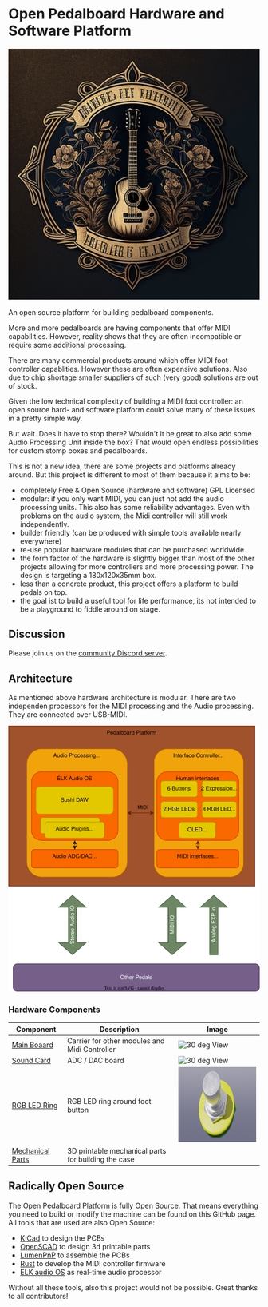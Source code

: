 # Open Pedalboard Hardware and Software Platform

<img src="../img/pedalboard-logo-large.png" alt="Logo" width="600"/>

An open source platform for building pedalboard components.

More and more pedalboards are having components that offer MIDI capabilities. However, reality shows that they are often incompatible
or require some additional processing. 

There are many commercial products around which offer MIDI foot controller capablities. However these are often expensive solutions.
Also due to chip shortage smaller suppliers of such (very good) solutions are out of stock.

Given the low technical complexity of building a MIDI foot controller: an open source hard- and software platform could solve many
of these issues in a pretty simple way. 

But wait. Does it have to stop there? Wouldn't it be great to also add some Audio Processing Unit inside the box? 
That would open endless possibilities for custom stomp boxes and pedalboards.

This is not a new idea, there are some projects and platforms already around. But this project is different to most of them because it aims to be:

- completely Free & Open Source (hardware and software) GPL Licensed
- modular: if you only want MIDI, you can just not add the audio processing units. This also has some reliability advantages. Even with problems on the audio system, the Midi controller will still work independently. 
- builder friendly (can be produced with simple tools available nearly everywhere)
- re-use popular hardware modules that can be purchased worldwide.
- the form factor of the hardware is slightly bigger than most of the other projects allowing for more controllers and more processing power. The design is targeting a 180x120x35mm box.
- less than a concrete product, this project offers a platform to build pedals on top.
- the goal ist to build a useful tool for life performance, its not intended to be a playground to fiddle around on stage.

## Discussion

Please join us on the [community Discord server](https://discord.gg/ncyKyryHAc).

## Architecture

As mentioned above hardware architecture is modular. There are two independen processors for the MIDI processing and the Audio processing. They are connected over USB-MIDI.

![Architecture Overview](diagram/architecture.drawio.svg)

### Hardware Components

| Component                                                         | Description                                         | Image |
|-------------------------------------------------------------------|-----------------------------------------------------|-------|
| [Main Boaard](https://github.com/pedalboard/pedalboard-hw)        | Carrier for other modules and Midi Controller       | ![30 deg View](https://pedalboard.github.io/pedalboard-hw-site/latest/3D/pedalboard-hw-3D_blender_30deg.png)  |
| [Sound Card](https://github.com/pedalboard/pedalboard-soundcard)  | ADC / DAC board                                     | ![30 deg View](https://pedalboard.github.io/pedalboard-soundcard-site/latest/3D/pedalboard-soundcard-3D_blender_30deg.png)       |
| [RGB LED Ring](https://github.com/pedalboard/pedalboard-led-ring) | RGB LED ring around foot button                     |<img src="https://github.com/pedalboard/pedalboard-led-ring-site/blob/main/latest/3D/pedalboard-led-ring-3D_blender_30deg.png"  alt="led-ring" height="150">     |
| [Mechanical Parts](https://github.com/pedalboard/pedalboard-case) | 3D printable mechanical parts for building the case |       |     


## Radically Open Source
The Open Pedalboard Platform is fully Open Source. That means everything you need to build or modify the machine can be found on this GitHub page. All tools that are used are also Open Source: 
- [KiCad](https://www.kicad.org) to design the PCBs
- [OpenSCAD](https://openscad.org/) to design 3d printable parts
- [LumenPnP](https://www.opulo.io/) to assemble the PCBs
- [Rust](https://www.rust-lang.org/) to develop the MIDI controller firmware
- [ELK audio OS](https://www.elk.audio/how-elk-audio-os-works) as real-time audio processor

Without all these tools, also this project would not be possible. Great thanks to all contributors!


